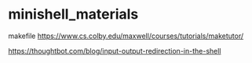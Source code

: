 # minishell_materials

makefile https://www.cs.colby.edu/maxwell/courses/tutorials/maketutor/ <br />

https://thoughtbot.com/blog/input-output-redirection-in-the-shell <br />
